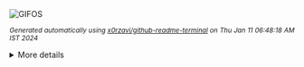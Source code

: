 <div align="justify">
<picture>
    <source media="(prefers-color-scheme: dark)" srcset="https://i.ibb.co/Lk0VtnX/output-gif.gif">
    <source media="(prefers-color-scheme: light)" srcset="https://i.ibb.co/Lk0VtnX/output-gif.gif">
    <img alt="GIFOS" src="https://i.ibb.co/Lk0VtnX/output-gif.gif">
</picture>

<sub><i>Generated automatically using [x0rzavi/github-readme-terminal](https://github.com/x0rzavi/github-readme-terminal) on Thu Jan 11 06:48:18 AM IST 2024</i></sub>

<details>
<summary>More details</summary>

</details>
</div>

<!-- Image deletion URL: https://ibb.co/dWf82Gw/7326d5bb652c93ad21e6e5f031bf4517 -->